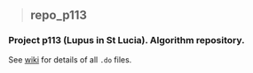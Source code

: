 > ## repo_p113
### Project p113 (Lupus in St Lucia). Algorithm repository.

See [wiki](https://github.com/UWI-DataGroup/repo_p113/wiki) for details of all `.do` files.
